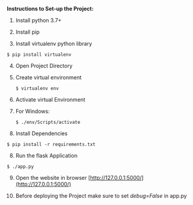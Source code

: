 **Instructions to Set-up the Project:**

1.  Install python 3.7+

2.  Install pip

3.  Install virtualenv python library

   ```
   $ pip install virtualenv
   ```

4. Open Project Directory 

5. Create virtual environment

   ```
   $ virtualenv env
   ```

6.  Activate virtual Environment

   1. For Windows:

      ```
      $ ./env/Scripts/activate
      ```

7.  Install Dependencies

   ```
   $ pip install -r requirements.txt
   ```

8.  Run the flask Application

   ```
   $ ./app.py
   ```

9.  Open the website in browser [http://127.0.0.1:5000/](http://127.0.0.1:5000/)

10. Before deploying the Project make sure to set *debug=False* in app.py